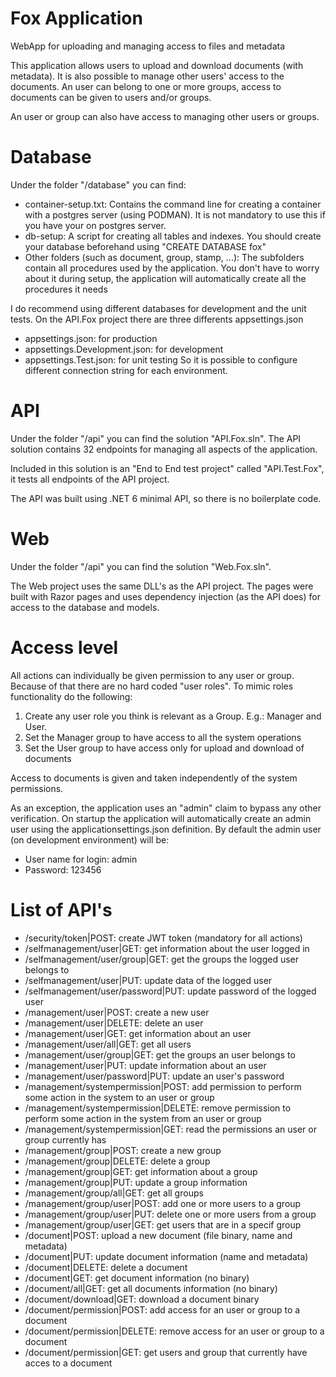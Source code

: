 # Fox Application
WebApp for uploading and managing access to files and metadata

This application allows users to upload and download documents (with metadata).
It is also possible to manage other users' access to the documents. 
An user can belong to one or more groups, access to documents can be given to users and/or groups.

An user or group can also have access to managing other users or groups.

# Database
Under the folder "/database" you can find:
- container-setup.txt: Contains the command line for creating a container with a postgres server (using PODMAN). It is not mandatory to use this if you have your on postgres server.
- db-setup: A script for creating all tables and indexes. You should create your database beforehand using "CREATE DATABASE fox"
- Other folders (such as document, group, stamp, ...): The subfolders contain all procedures used by the application. You don't have to worry about it during setup, the application will automatically create all the procedures it needs

I do recommend using different databases for development and the unit tests. On the API.Fox project there are three differents appsettings.json
- appsettings.json: for production
- appsettings.Development.json: for development
- appsettings.Test.json: for unit testing
So it is possible to configure different connection string for each environment.

# API
Under the folder "/api" you can find the solution "API.Fox.sln".
The API solution contains 32 endpoints for managing all aspects of the application.

Included in this solution is an "End to End test project" called "API.Test.Fox", it tests all endpoints of the API project.

The API was built using .NET 6 minimal API, so there is no boilerplate code.

# Web
Under the folder "/api" you can find the solution "Web.Fox.sln".

The Web project uses the same DLL's as the API project. The pages were built with Razor pages and uses dependency injection (as the API does) for access to the database and models.

# Access level
All actions can individually be given permission to any user or group. Because of that there are no hard coded "user roles".
To mimic roles functionality do the following:
1. Create any user role you think is relevant as a Group. E.g.: Manager and User.
2. Set the Manager group to have access to all the system operations
3. Set the User group to have access only for upload and download of  documents

Access to documents is given and taken independently of the system permissions.

As an exception, the application uses an "admin" claim to bypass any other verification. On startup the application will automatically create an admin user using the applicationsettings.json definition.
By default the admin user (on development environment) will be:
- User name for login: admin
- Password: 123456 

# List of API's
- /security/token|POST: create JWT token (mandatory for all actions)
- /selfmanagement/user|GET: get information about the user logged in
- /selfmanagement/user/group|GET: get the groups the logged user belongs to
- /selfmanagement/user|PUT: update data of the logged user
- /selfmanagement/user/password|PUT: update password of the logged user
- /management/user|POST: create a new user
- /management/user|DELETE: delete an user
- /management/user|GET: get information about an user
- /management/user/all|GET: get all users
- /management/user/group|GET: get the groups an user belongs to
- /management/user|PUT: update information about an user
- /management/user/password|PUT: update an user's password
- /management/systempermission|POST: add permission to perform some action in the system to an user or group
- /management/systempermission|DELETE: remove permission to perform some action in the system from an user or group
- /management/systempermission|GET: read the permissions an user or group currently has
- /management/group|POST: create a new group
- /management/group|DELETE: delete a group
- /management/group|GET: get information about a group
- /management/group|PUT: update a group information
- /management/group/all|GET: get all groups
- /management/group/user|POST: add one or more users to a group
- /management/group/user|PUT: delete one or more users from a group
- /management/group/user|GET: get users that are in a specif group
- /document|POST: upload a new document (file binary, name and metadata) 
- /document|PUT: update document information (name and metadata)
- /document|DELETE: delete a document
- /document|GET: get document information (no binary)
- /document/all|GET: get all documents information (no binary)
- /document/download|GET: download a document binary
- /document/permission|POST: add access for an user or group to a document
- /document/permission|DELETE: remove access for an user or group to a document
- /document/permission|GET: get users and group that currently have acces to a document